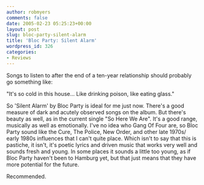 ```yaml
---
author: robmyers
comments: false
date: 2005-02-23 05:25:23+00:00
layout: post
slug: bloc-party-silent-alarm
title: 'Bloc Party: Silent Alarm'
wordpress_id: 326
categories:
- Reviews
---
```


Songs to listen to after the end of a ten-year relationship should probably go something like:  
  
"It's so cold in this house... Like drinking poison, like eating glass."  
  
So 'Silent Alarm' by Bloc Party is ideal for me just now. There's a good measure of dark and acutely observed songs on the album. But there's beauty as well, as in the current single "So Here We Are". It's a good range, musically as well as emotionally. I've no idea who Gang Of Four are, so Bloc Party sound like the Cure, The Police, New Order, and other late 1970s/ early 1980s influences that I can't quite place. Which isn't to say that this is pastiche, it isn't, it's poetic lyrics and driven music that works very well and sounds fresh and young. In some places it sounds a little too young, as if Bloc Party haven't been to Hamburg yet, but that just means that they have more potential for the future.  
  
Recommended.

  


